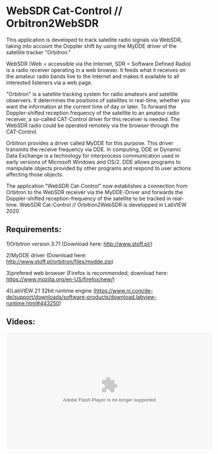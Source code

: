 # WebSDR Cat-Control // Orbitron2WebSDR
This application is developed to track satellite radio signals via WebSDR, taking into account the Doppler shift by using the MyDDE driver of the satellite tracker "Orbitron." 

WebSDR (Web = accessible via the Internet, SDR = Software Defined Radio) is a radio receiver operating in a web browser. It feeds what it receives on the amateur radio bands live to the Internet and makes it available to all interested listeners via a web page.

"Orbitron" is a satellite tracking system for radio amateurs and satellite observers. It determines the positions of satellites in real-time, whether you want the information at the current time of day or later. To forward the Doppler-shifted reception frequency of the satellite to an amateur radio receiver, a so-called CAT-Control driver for this receiver is needed. The WebSDR radio could be operated remotely via the browser through the CAT-Control.

Orbitron provides a driver called MyDDE for this purpose. This driver transmits the receive frequency via DDE. In computing, DDE or Dynamic Data Exchange is a technology for interprocess communication used in early versions of Microsoft Windows and OS/2. DDE allows programs to manipulate objects provided by other programs and respond to user actions affecting those objects.

The application "WebSDR Cat-Control" now establishes a connection from Orbitron to the WebSDR receiver via the MyDDE-Driver and forwards the Doppler-shifted reception-frequency of the satellite to be tracked in real-time. WebSDR Cat-Control // Orbitron2WebSDR is developped in LabVIEW 2020

Requirements:
----------------
1)Orbitron version 3.71  (Download here: http://www.stoff.pl/)

2)MyDDE driver  (Download here: http://www.stoff.pl/orbitron/files/mydde.zip)

3)prefered web browser (Firefox is recommended; download here: https://www.mozilla.org/en-US/firefox/new/)

4)LabVIEW 21 32bit runtime engine (https://www.ni.com/de-de/support/downloads/software-products/download.labview-runtime.html#443250)


Videos:
----------------


<object width="560" height="315">
  <param name="movie" value="https://www.youtube.com/embed/3J_UkhTQFNA" />
  <param name="wmode" value="transparent" />
  <embed src="https://www.youtube.com/embed/3J_UkhTQFNA"
         type="application/x-shockwave-flash"
         wmode="transparent" width="560" height="315" />
</object>
